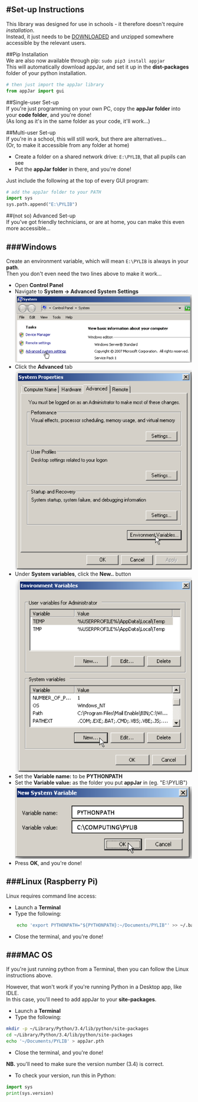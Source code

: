 #Set-up Instructions
---
This library was designed for use in schools - it therefore doesn't require *installation*.  
Instead, it just needs to be [DOWNLOADED](https://github.com/RWBA/appJar/blob/appJar/releases/appJar.zip?raw=true) and unzipped somewhere accessible by the relevant users.  

##Pip Installation  
We are also now available through pip: `sudo pip3 install appjar`  
This will automatically download appJar, and set it up in the **dist-packages** folder of your python installation.  
```python
# then just import the appJar library
from appJar import gui
```

##Single-user Set-up  
If you're just programming on your own PC, copy the **appJar folder** into your **code folder**, and you're done!  
(As long as it's in the same folder as your code, it'll work...)  

##Multi-user Set-up  
If you're in a school, this will still work, but there are alternatives...  
(Or, to make it accessible from any folder at home)  

* Create a folder on a shared network drive: `E:\PYLIB`, that all pupils can see  
* Put the **appJar folder** in there, and you're done!  

Just include the following at the top of every GUI program:  

```python
# add the appJar folder to your PATH
import sys
sys.path.append("E:\PYLIB")
```

##(not so) Advanced Set-up  
If you've got friendly technicians, or are at home, you can make this even more accessible...  

###Windows
----
Create an environment variable, which will mean `E:\PYLIB` is always in your **path**.  
Then you don't even need the two lines above to make it work...  

* Open **Control Panel**
* Navigate to **System -> Advanced System Settings**
![System](img/w_install_1.png)
* Click the **Advanced** tab
![System](img/w_install_2.png)
* Under **System variables**, click the **New..** button
![System](img/w_install_3.png)
* Set the **Variable name:** to be **PYTHONPATH**
* Set the **Variable value:** as the folder you put **appJar** in (eg. "E:\PYLIB")
![System](img/w_install_4.png)
* Press **OK**, and you're done!  

###Linux (Raspberry Pi)  
----
Linux requires command line access:  

* Launch a **Terminal**  
* Type the following:  
```bash
    echo 'export PYTHONPATH="${PYTHONPATH}:~/Documents/PYLIB"' >> ~/.bashrc
```
* Close the terminal, and you're done!  

###MAC OS  
----
If you're just running python from a Terminal, then you can follow the Linux instructions above.  

However, that won't work if you're running Python in a Desktop app, like IDLE.  
In this case, you'll need to add appJar to your **site-packages**.  

* Launch a **Terminal**  
* Type the following:  
```bash
mkdir -p ~/Library/Python/3.4/lib/python/site-packages
cd ~/Library/Python/3.4/lib/python/site-packages
echo '~/Documents/PYLIB' > appJar.pth
```
* Close the terminal, and you're done!  

**NB.** you'll need to make sure the version number (3.4) is correct.  

* To check your version, run this in Python:  
```python
import sys
print(sys.version) 
```
